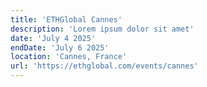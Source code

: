 ```yaml
---
title: 'ETHGlobal Cannes'
description: 'Lorem ipsum dolor sit amet'
date: 'July 4 2025'
endDate: 'July 6 2025'
location: 'Cannes, France'
url: 'https://ethglobal.com/events/cannes'
---
```


